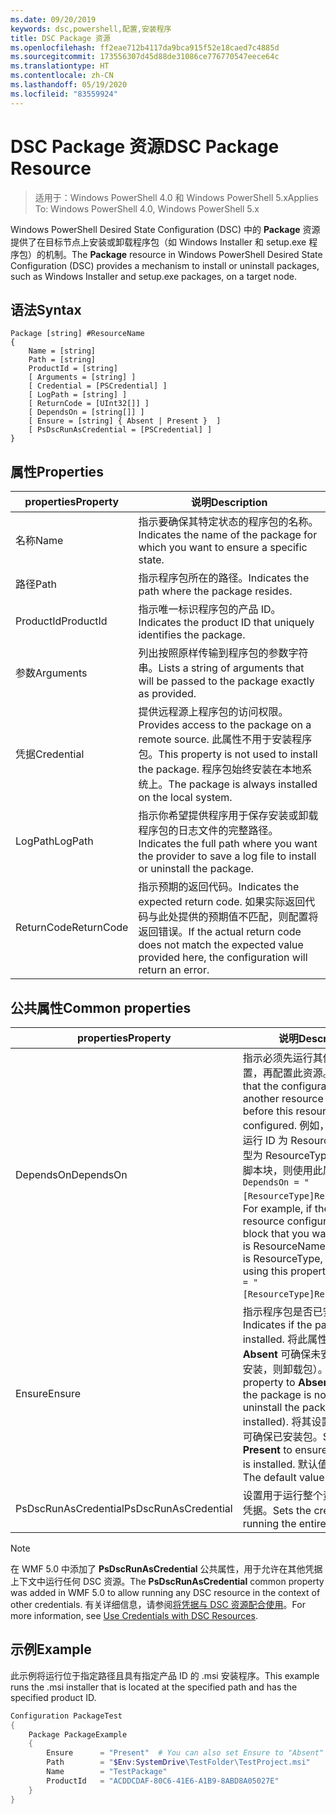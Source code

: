 ```yaml
---
ms.date: 09/20/2019
keywords: dsc,powershell,配置,安装程序
title: DSC Package 资源
ms.openlocfilehash: ff2eae712b4117da9bca915f52e18caed7c4885d
ms.sourcegitcommit: 173556307d45d88de31086ce776770547eece64c
ms.translationtype: HT
ms.contentlocale: zh-CN
ms.lasthandoff: 05/19/2020
ms.locfileid: "83559924"
---
```

# <a name="dsc-package-resource"></a><span data-ttu-id="5e2df-103">DSC Package 资源</span><span class="sxs-lookup"><span data-stu-id="5e2df-103">DSC Package Resource</span></span>

> <span data-ttu-id="5e2df-104">适用于：Windows PowerShell 4.0 和 Windows PowerShell 5.x</span><span class="sxs-lookup"><span data-stu-id="5e2df-104">Applies To: Windows PowerShell 4.0, Windows PowerShell 5.x</span></span>

<span data-ttu-id="5e2df-105">Windows PowerShell Desired State Configuration (DSC) 中的 **Package** 资源提供了在目标节点上安装或卸载程序包（如 Windows Installer 和 setup.exe 程序包）的机制。</span><span class="sxs-lookup"><span data-stu-id="5e2df-105">The **Package** resource in Windows PowerShell Desired State Configuration (DSC) provides a mechanism to install or uninstall packages, such as Windows Installer and setup.exe packages, on a target node.</span></span>

## <a name="syntax"></a><span data-ttu-id="5e2df-106">语法</span><span class="sxs-lookup"><span data-stu-id="5e2df-106">Syntax</span></span>

```Syntax
Package [string] #ResourceName
{
    Name = [string]
    Path = [string]
    ProductId = [string]
    [ Arguments = [string] ]
    [ Credential = [PSCredential] ]
    [ LogPath = [string] ]
    [ ReturnCode = [UInt32[]] ]
    [ DependsOn = [string[]] ]
    [ Ensure = [string] { Absent | Present }  ]
    [ PsDscRunAsCredential = [PSCredential] ]
}
```

## <a name="properties"></a><span data-ttu-id="5e2df-107">属性</span><span class="sxs-lookup"><span data-stu-id="5e2df-107">Properties</span></span>

|<span data-ttu-id="5e2df-108">properties</span><span class="sxs-lookup"><span data-stu-id="5e2df-108">Property</span></span> |<span data-ttu-id="5e2df-109">说明</span><span class="sxs-lookup"><span data-stu-id="5e2df-109">Description</span></span> |
|---|---|
|<span data-ttu-id="5e2df-110">名称</span><span class="sxs-lookup"><span data-stu-id="5e2df-110">Name</span></span> |<span data-ttu-id="5e2df-111">指示要确保其特定状态的程序包的名称。</span><span class="sxs-lookup"><span data-stu-id="5e2df-111">Indicates the name of the package for which you want to ensure a specific state.</span></span> |
|<span data-ttu-id="5e2df-112">路径</span><span class="sxs-lookup"><span data-stu-id="5e2df-112">Path</span></span> |<span data-ttu-id="5e2df-113">指示程序包所在的路径。</span><span class="sxs-lookup"><span data-stu-id="5e2df-113">Indicates the path where the package resides.</span></span> |
|<span data-ttu-id="5e2df-114">ProductId</span><span class="sxs-lookup"><span data-stu-id="5e2df-114">ProductId</span></span> |<span data-ttu-id="5e2df-115">指示唯一标识程序包的产品 ID。</span><span class="sxs-lookup"><span data-stu-id="5e2df-115">Indicates the product ID that uniquely identifies the package.</span></span> |
|<span data-ttu-id="5e2df-116">参数</span><span class="sxs-lookup"><span data-stu-id="5e2df-116">Arguments</span></span> |<span data-ttu-id="5e2df-117">列出按照原样传输到程序包的参数字符串。</span><span class="sxs-lookup"><span data-stu-id="5e2df-117">Lists a string of arguments that will be passed to the package exactly as provided.</span></span> |
|<span data-ttu-id="5e2df-118">凭据</span><span class="sxs-lookup"><span data-stu-id="5e2df-118">Credential</span></span> |<span data-ttu-id="5e2df-119">提供远程源上程序包的访问权限。</span><span class="sxs-lookup"><span data-stu-id="5e2df-119">Provides access to the package on a remote source.</span></span> <span data-ttu-id="5e2df-120">此属性不用于安装程序包。</span><span class="sxs-lookup"><span data-stu-id="5e2df-120">This property is not used to install the package.</span></span> <span data-ttu-id="5e2df-121">程序包始终安装在本地系统上。</span><span class="sxs-lookup"><span data-stu-id="5e2df-121">The package is always installed on the local system.</span></span> |
|<span data-ttu-id="5e2df-122">LogPath</span><span class="sxs-lookup"><span data-stu-id="5e2df-122">LogPath</span></span> |<span data-ttu-id="5e2df-123">指示你希望提供程序用于保存安装或卸载程序包的日志文件的完整路径。</span><span class="sxs-lookup"><span data-stu-id="5e2df-123">Indicates the full path where you want the provider to save a log file to install or uninstall the package.</span></span> |
|<span data-ttu-id="5e2df-124">ReturnCode</span><span class="sxs-lookup"><span data-stu-id="5e2df-124">ReturnCode</span></span> |<span data-ttu-id="5e2df-125">指示预期的返回代码。</span><span class="sxs-lookup"><span data-stu-id="5e2df-125">Indicates the expected return code.</span></span> <span data-ttu-id="5e2df-126">如果实际返回代码与此处提供的预期值不匹配，则配置将返回错误。</span><span class="sxs-lookup"><span data-stu-id="5e2df-126">If the actual return code does not match the expected value provided here, the configuration will return an error.</span></span> |

## <a name="common-properties"></a><span data-ttu-id="5e2df-127">公共属性</span><span class="sxs-lookup"><span data-stu-id="5e2df-127">Common properties</span></span>

|<span data-ttu-id="5e2df-128">properties</span><span class="sxs-lookup"><span data-stu-id="5e2df-128">Property</span></span> |<span data-ttu-id="5e2df-129">说明</span><span class="sxs-lookup"><span data-stu-id="5e2df-129">Description</span></span> |
|---|---|
|<span data-ttu-id="5e2df-130">DependsOn</span><span class="sxs-lookup"><span data-stu-id="5e2df-130">DependsOn</span></span> |<span data-ttu-id="5e2df-131">指示必须先运行其他资源的配置，再配置此资源。</span><span class="sxs-lookup"><span data-stu-id="5e2df-131">Indicates that the configuration of another resource must run before this resource is configured.</span></span> <span data-ttu-id="5e2df-132">例如，如果想要首先运行 ID 为 ResourceName、类型为 ResourceType 的资源配置脚本块，则使用此属性的语法为 `DependsOn = "[ResourceType]ResourceName"`。</span><span class="sxs-lookup"><span data-stu-id="5e2df-132">For example, if the ID of the resource configuration script block that you want to run first is ResourceName and its type is ResourceType, the syntax for using this property is `DependsOn = "[ResourceType]ResourceName"`.</span></span> |
|<span data-ttu-id="5e2df-133">Ensure</span><span class="sxs-lookup"><span data-stu-id="5e2df-133">Ensure</span></span> |<span data-ttu-id="5e2df-134">指示程序包是否已安装。</span><span class="sxs-lookup"><span data-stu-id="5e2df-134">Indicates if the package is installed.</span></span> <span data-ttu-id="5e2df-135">将此属性设置为 **Absent** 可确保未安装包（如果已安装，则卸载包）。</span><span class="sxs-lookup"><span data-stu-id="5e2df-135">Set this property to **Absent** to ensure the package is not installed (or uninstall the package if it is installed).</span></span> <span data-ttu-id="5e2df-136">将其设置为 **Present** 可确保已安装包。</span><span class="sxs-lookup"><span data-stu-id="5e2df-136">Set it to **Present** to ensure the package is installed.</span></span> <span data-ttu-id="5e2df-137">默认值为 **Present**。</span><span class="sxs-lookup"><span data-stu-id="5e2df-137">The default value is **Present**.</span></span> |
|<span data-ttu-id="5e2df-138">PsDscRunAsCredential</span><span class="sxs-lookup"><span data-stu-id="5e2df-138">PsDscRunAsCredential</span></span> |<span data-ttu-id="5e2df-139">设置用于运行整个资源的身份的凭据。</span><span class="sxs-lookup"><span data-stu-id="5e2df-139">Sets the credential for running the entire resource as.</span></span> |

> [!NOTE]
> <span data-ttu-id="5e2df-140">在 WMF 5.0 中添加了 **PsDscRunAsCredential** 公共属性，用于允许在其他凭据上下文中运行任何 DSC 资源。</span><span class="sxs-lookup"><span data-stu-id="5e2df-140">The **PsDscRunAsCredential** common property was added in WMF 5.0 to allow running any DSC resource in the context of other credentials.</span></span> <span data-ttu-id="5e2df-141">有关详细信息，请参阅[将凭据与 DSC 资源配合使用](../../../configurations/runasuser.md)。</span><span class="sxs-lookup"><span data-stu-id="5e2df-141">For more information, see [Use Credentials with DSC Resources](../../../configurations/runasuser.md).</span></span>

## <a name="example"></a><span data-ttu-id="5e2df-142">示例</span><span class="sxs-lookup"><span data-stu-id="5e2df-142">Example</span></span>

<span data-ttu-id="5e2df-143">此示例将运行位于指定路径且具有指定产品 ID 的 .msi 安装程序。</span><span class="sxs-lookup"><span data-stu-id="5e2df-143">This example runs the .msi installer that is located at the specified path and has the specified product ID.</span></span>

```powershell
Configuration PackageTest
{
    Package PackageExample
    {
        Ensure      = "Present"  # You can also set Ensure to "Absent"
        Path        = "$Env:SystemDrive\TestFolder\TestProject.msi"
        Name        = "TestPackage"
        ProductId   = "ACDDCDAF-80C6-41E6-A1B9-8ABD8A05027E"
    }
}
```
